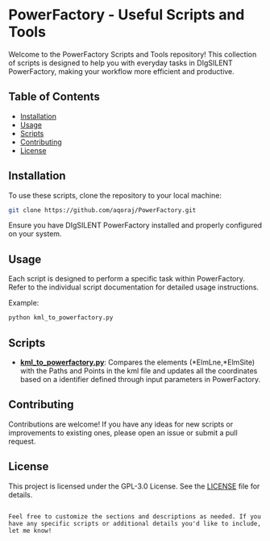 # PowerFactory - Useful Scripts and Tools

Welcome to the PowerFactory Scripts and Tools repository! This collection of scripts is designed to help you with everyday tasks in DIgSILENT PowerFactory, making your workflow more efficient and productive.

## Table of Contents

- [Installation](#installation)
- [Usage](#usage)
- [Scripts](#scripts)
- [Contributing](#contributing)
- [License](#license)

## Installation

To use these scripts, clone the repository to your local machine:

```bash
git clone https://github.com/aqoraj/PowerFactory.git
```

Ensure you have DIgSILENT PowerFactory installed and properly configured on your system.

## Usage

Each script is designed to perform a specific task within PowerFactory. Refer to the individual script documentation for detailed usage instructions.

Example:

```bash
python kml_to_powerfactory.py
```

## Scripts

- **[kml_to_powerfactory.py](kml_to_powerfactory.py)**: Compares the elements (*ElmLne,*ElmSite) with the Paths and Points in the kml file and updates all the coordinates based on a identifier defined through input parameters in PowerFactory.


## Contributing

Contributions are welcome! If you have any ideas for new scripts or improvements to existing ones, please open an issue or submit a pull request.

## License

This project is licensed under the GPL-3.0 License. See the [LICENSE](LICENSE) file for details.
```

Feel free to customize the sections and descriptions as needed. If you have any specific scripts or additional details you'd like to include, let me know!

